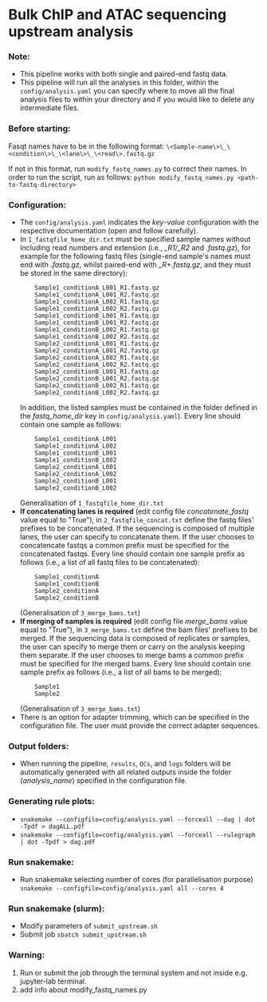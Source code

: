 # Bulk ChIP and ATAC sequencing upstream analysis

### Note:
- This pipeline works with both single and paired-end fastq data.
- This pipeline will run all the analyses in this folder, within the ```config/analysis.yaml``` you can specify where to move all the final analysis files to within your directory and if you would like to delete any intermediate files.

### Before starting:
Fasqt names have to be in the following format: 
```\<Sample-name\>\_\<condition\>\_\<lane\>\_\<read\>.fastq.gz```

If not in this format, run ```modify_fastq_names.py``` to correct their names. In order to run the script, run as follows:
    ```
        python modify_fastq_names.py <path-to-fastq-directory>
    ```

### Configuration:
- The ```config/analysis.yaml``` indicates the *key*-*value* configuration with the respective documentation (open and follow carefully).
- In ```1_fastqfile_home_dir.txt``` must be specified sample names without including read numbers and extension (i.e., *_R1/_R2* and *.fastq.gz*), for example for the following fastq files (single-end sample's names must end with *.fastq.gz*, whilst paired-end with *_R+.fastq.gz*, and they must be stored in the same directory):
    ```
        Sample1_conditionA_L001_R1.fastq.gz
        Sample1_conditionA_L001_R2.fastq.gz
        Sample1_conditionA_L002_R1.fastq.gz
        Sample1_conditionA_L002_R2.fastq.gz
        Sample1_conditionB_L001_R1.fastq.gz
        Sample1_conditionB_L001_R2.fastq.gz
        Sample1_conditionB_L002_R1.fastq.gz
        Sample1_conditionB_L002_R2.fastq.gz
        Sample2_conditionA_L001_R1.fastq.gz
        Sample2_conditionA_L001_R2.fastq.gz
        Sample2_conditionA_L002_R1.fastq.gz
        Sample2_conditionA_L002_R2.fastq.gz
        Sample2_conditionB_L001_R1.fastq.gz
        Sample2_conditionB_L001_R2.fastq.gz
        Sample2_conditionB_L002_R1.fastq.gz
        Sample2_conditionB_L002_R2.fastq.gz
    ```
    In addition, the listed samples must be contained in the folder defined in the *fastq_home_dir* key in ```config/analysis.yaml```). Every line should contain one sample as follows:
    ```
        Sample1_conditionA_L001
        Sample1_conditionA_L002
        Sample1_conditionB_L001
        Sample1_conditionB_L002
        Sample2_conditionA_L001
        Sample2_conditionA_L002
        Sample2_conditionB_L001
        Sample2_conditionB_L002
    ```
    Generalisation of ```1_fastqfile_home_dir.txt``` 
- **If concatenating lanes is required** (edit config file *concatenate_fastq* value equal to "True"), in ```2_fastqfile_concat.txt``` define the fastq files' prefixes to be concatenated. If the sequencing is composed of multiple lanes, the user can specify to concatenate them. If the user chooses to concatencate fastqs a common prefix must be specified for the concatenated fastqs. Every line should contain one sample prefix as follows (i.e., a list of all fastq files to be concatenated):
    ```
        Sample1_conditionA
        Sample1_conditionB
        Sample2_conditionA
        Sample2_conditionB
    ```
    (Generalisation of ```3_merge_bams.txt```)
- **If merging of samples is required** (edit config file *merge_bams* value equal to "True"), in ```3_merge_bams.txt``` define the bam files' prefixes to be merged. If the sequencing data is composed of replicates or samples, the user can specify to merge them or carry on the analysis keeping them separate. If the user chooses to merge bams a common prefix must be specified for the merged bams. Every line should contain one sample prefix as follows (i.e., a list of all bams to be merged):
    ```
        Sample1
        Sample2
    ```
    (Generalisation of ```3_merge_bams.txt```)
- There is an option for adapter trimming, which can be specified in the configuration file. The user must provide the correct adapter sequences.

### Output folders:
- When running the pipeline, ```results```, ```QCs```, and ```logs``` folders will be automatically generated with all related outputs inside the folder (*analysis_name*) specified in the configuration file.

### Generating rule plots:
- ```snakemake --configfile=config/analysis.yaml --forceall --dag | dot -Tpdf > dagALL.pdf```
- ```snakemake --configfile=config/analysis.yaml --forceall --rulegraph | dot -Tpdf > dag.pdf```

### Run snakemake:
- Run snakemake selecting number of cores (for parallelisation purpose) ```snakemake --configfile=config/analysis.yaml all --cores 4```

### Run snakemake (slurm):
- Modify parameters of ```submit_upstream.sh```
- Submit job ```sbatch submit_upstream.sh```

### Warning:
1) Run or submit the job through the terminal system and not inside e.g. jupyter-lab terminal.
2) add info about modify_fastq_names.py
